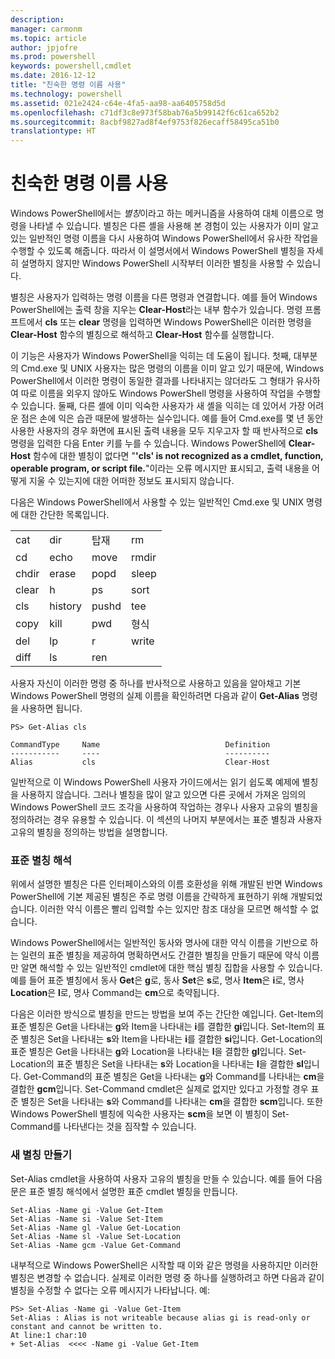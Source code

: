 ```yaml
---
description: 
manager: carmonm
ms.topic: article
author: jpjofre
ms.prod: powershell
keywords: powershell,cmdlet
ms.date: 2016-12-12
title: "친숙한 명령 이름 사용"
ms.technology: powershell
ms.assetid: 021e2424-c64e-4fa5-aa98-aa6405758d5d
ms.openlocfilehash: c71df3c8e973f58bab76a5b99142f6c61ca652b2
ms.sourcegitcommit: 8acbf9827ad8f4ef9753f826ecaff58495ca51b0
translationtype: HT
---
```

# <a name="using-familiar-command-names"></a>친숙한 명령 이름 사용
Windows PowerShell에서는 *별칭*이라고 하는 메커니즘을 사용하여 대체 이름으로 명령을 나타낼 수 있습니다. 별칭은 다른 셸을 사용해 본 경험이 있는 사용자가 이미 알고 있는 일반적인 명령 이름을 다시 사용하여 Windows PowerShell에서 유사한 작업을 수행할 수 있도록 해줍니다. 따라서 이 설명서에서 Windows PowerShell 별칭을 자세히 설명하지 않지만 Windows PowerShell 시작부터 이러한 별칭을 사용할 수 있습니다.

별칭은 사용자가 입력하는 명령 이름을 다른 명령과 연결합니다. 예를 들어 Windows PowerShell에는 출력 창을 지우는 **Clear-Host**라는 내부 함수가 있습니다. 명령 프롬프트에서 **cls** 또는 **clear** 명령을 입력하면 Windows PowerShell은 이러한 명령을 **Clear-Host** 함수의 별칭으로 해석하고 **Clear-Host** 함수를 실행합니다.

이 기능은 사용자가 Windows PowerShell을 익히는 데 도움이 됩니다. 첫째, 대부분의 Cmd.exe 및 UNIX 사용자는 많은 명령의 이름을 이미 알고 있기 때문에, Windows PowerShell에서 이러한 명령이 동일한 결과를 나타내지는 않더라도 그 형태가 유사하여 따로 이름을 외우지 않아도 Windows PowerShell 명령을 사용하여 작업을 수행할 수 있습니다. 둘째, 다른 셸에 이미 익숙한 사용자가 새 셸을 익히는 데 있어서 가장 어려운 점은 손에 익은 습관 때문에 발생하는 실수입니다. 예를 들어 Cmd.exe를 몇 년 동안 사용한 사용자의 경우 화면에 표시된 출력 내용을 모두 지우고자 할 때 반사적으로 **cls** 명령을 입력한 다음 Enter 키를 누를 수 있습니다. Windows PowerShell에 **Clear-Host** 함수에 대한 별칭이 없다면 "**'cls' is not recognized as a cmdlet, function, operable program, or script file.**"이라는 오류 메시지만 표시되고, 출력 내용을 어떻게 지울 수 있는지에 대한 어떠한 정보도 표시되지 않습니다.

다음은 Windows PowerShell에서 사용할 수 있는 일반적인 Cmd.exe 및 UNIX 명령에 대한 간단한 목록입니다.

|||||
|-|-|-|-|
|cat|dir|탑재|rm|
|cd|echo|move|rmdir|
|chdir|erase|popd|sleep|
|clear|h|ps|sort|
|cls|history|pushd|tee|
|copy|kill|pwd|형식|
|del|lp|r|write|
|diff|ls|ren||

사용자 자신이 이러한 명령 중 하나를 반사적으로 사용하고 있음을 알아채고 기본 Windows PowerShell 명령의 실제 이름을 확인하려면 다음과 같이 **Get-Alias** 명령을 사용하면 됩니다.

```
PS> Get-Alias cls

CommandType     Name                            Definition
-----------     ----                            ----------
Alias           cls                             Clear-Host
```

일반적으로 이 Windows PowerShell 사용자 가이드에서는 읽기 쉽도록 예제에 별칭을 사용하지 않습니다. 그러나 별칭을 많이 알고 있으면 다른 곳에서 가져온 임의의 Windows PowerShell 코드 조각을 사용하여 작업하는 경우나 사용자 고유의 별칭을 정의하려는 경우 유용할 수 있습니다. 이 섹션의 나머지 부분에서는 표준 별칭과 사용자 고유의 별칭을 정의하는 방법을 설명합니다.

### <a name="interpreting-standard-aliases"></a>표준 별칭 해석
위에서 설명한 별칭은 다른 인터페이스와의 이름 호환성을 위해 개발된 반면 Windows PowerShell에 기본 제공된 별칭은 주로 명령 이름을 간략하게 표현하기 위해 개발되었습니다. 이러한 약식 이름은 빨리 입력할 수는 있지만 참조 대상을 모르면 해석할 수 없습니다.

Windows PowerShell에서는 일반적인 동사와 명사에 대한 약식 이름을 기반으로 하는 일련의 표준 별칭을 제공하여 명확하면서도 간결한 별칭을 만들기 때문에 약식 이름만 알면 해석할 수 있는 일반적인 cmdlet에 대한 핵심 별칭 집합을 사용할 수 있습니다. 예를 들어 표준 별칭에서 동사 **Get**은 **g**로, 동사 **Set**은 **s**로, 명사 **Item**은 **i**로, 명사 **Location**은 **l**로, 명사 Command는 **cm**으로 축약됩니다.

다음은 이러한 방식으로 별칭을 만드는 방법을 보여 주는 간단한 예입니다. Get-Item의 표준 별칭은 Get을 나타내는 **g**와 Item을 나타내는 **i**를 결합한 **gi**입니다. Set-Item의 표준 별칭은 Set을 나타내는 **s**와 Item을 나타내는 **i**를 결합한 **si**입니다. Get-Location의 표준 별칭은 Get을 나타내는 **g**와 Location을 나타내는 **l**을 결합한 **gl**입니다. Set-Location의 표준 별칭은 Set을 나타내는 **s**와 Location을 나타내는 **l**을 결합한 **sl**입니다. Get-Command의 표준 별칭은 Get을 나타내는 **g**와 Command를 나타내는 **cm**을 결합한 **gcm**입니다. Set-Command cmdlet은 실제로 없지만 있다고 가정할 경우 표준 별칭은 Set을 나타내는 **s**와 Command를 나타내는 **cm**을 결합한 **scm**입니다. 또한 Windows PowerShell 별칭에 익숙한 사용자는 **scm**을 보면 이 별칭이 Set-Command를 나타낸다는 것을 짐작할 수 있습니다.

### <a name="creating-new-aliases"></a>새 별칭 만들기
Set-Alias cmdlet을 사용하여 사용자 고유의 별칭을 만들 수 있습니다. 예를 들어 다음 문은 표준 별칭 해석에서 설명한 표준 cmdlet 별칭을 만듭니다.

```
Set-Alias -Name gi -Value Get-Item
Set-Alias -Name si -Value Set-Item
Set-Alias -Name gl -Value Get-Location
Set-Alias -Name sl -Value Set-Location
Set-Alias -Name gcm -Value Get-Command
```

내부적으로 Windows PowerShell은 시작할 때 이와 같은 명령을 사용하지만 이러한 별칭은 변경할 수 없습니다. 실제로 이러한 명령 중 하나를 실행하려고 하면 다음과 같이 별칭을 수정할 수 없다는 오류 메시지가 나타납니다. 예:

```
PS> Set-Alias -Name gi -Value Get-Item
Set-Alias : Alias is not writeable because alias gi is read-only or constant and cannot be written to.
At line:1 char:10
+ Set-Alias  <<<< -Name gi -Value Get-Item
```

